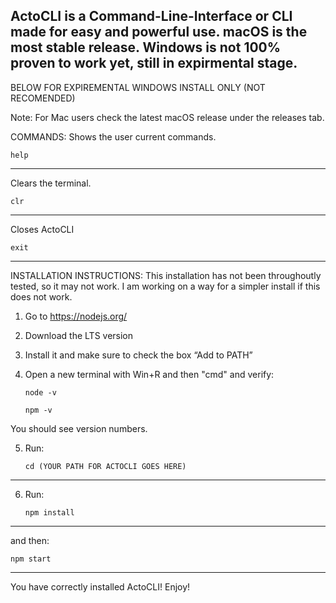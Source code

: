 ActoCLI is a Command-Line-Interface or CLI made for easy and powerful use. macOS is the most stable release. Windows is not 100% proven to work yet, still in expirmental stage. 
----------------------------------------------------------
BELOW FOR EXPIREMENTAL WINDOWS INSTALL ONLY (NOT RECOMENDED) 

Note: For Mac users check the latest macOS release under the releases tab.


COMMANDS:
Shows the user current commands.

    help
----------------

Clears the terminal.

    clr
------------------------

Closes ActoCLI

    exit
------------------------


INSTALLATION INSTRUCTIONS:
This installation has not been throughoutly tested, so it may not work. I am working on a way for a simpler install if this does not work.
1. Go to https://nodejs.org/

2. Download the LTS version 

3. Install it and make sure to check the box “Add to PATH”

4. Open a new terminal with Win+R and then "cmd" and verify:

       node -v

       npm -v

You should see version numbers.

5. Run:

       cd (YOUR PATH FOR ACTOCLI GOES HERE)
----------------------------------------------------------

6. Run:

       npm install
-------------------------

and then:

    npm start
---------------------------

You have correctly installed ActoCLI! Enjoy!





